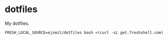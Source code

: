 # dotfiles

My dotfiles.


```
FRESH_LOCAL_SOURCE=ejsmit/dotfiles bash <(curl -sL get.freshshell.com)
```
